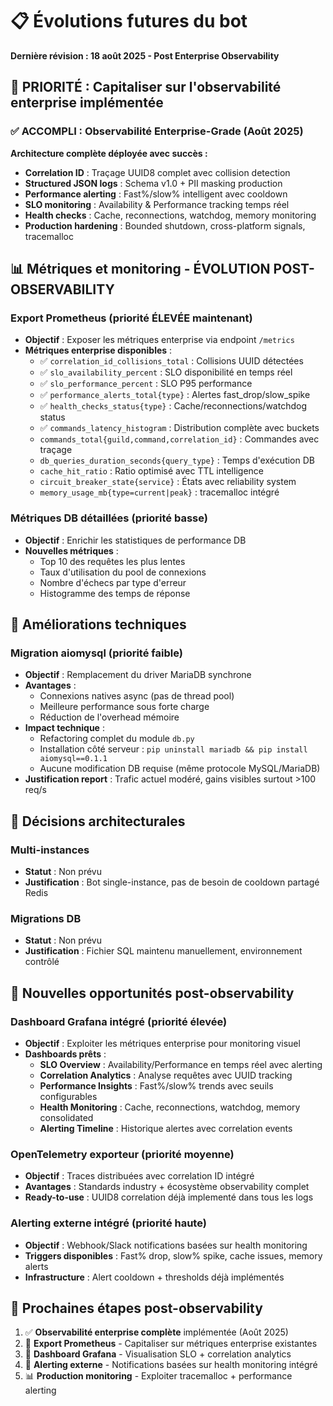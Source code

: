 # 📋 Évolutions futures du bot

**Dernière révision : 18 août 2025 - Post Enterprise Observability**

## 🎯 PRIORITÉ : Capitaliser sur l'observabilité enterprise implémentée

### ✅ ACCOMPLI : Observabilité Enterprise-Grade (Août 2025)
**Architecture complète déployée avec succès :**
- **Correlation ID** : Traçage UUID8 complet avec collision detection
- **Structured JSON logs** : Schema v1.0 + PII masking production
- **Performance alerting** : Fast%/slow% intelligent avec cooldown
- **SLO monitoring** : Availability & Performance tracking temps réel
- **Health checks** : Cache, reconnections, watchdog, memory monitoring
- **Production hardening** : Bounded shutdown, cross-platform signals, tracemalloc

## 📊 Métriques et monitoring - ÉVOLUTION POST-OBSERVABILITY

### Export Prometheus (priorité ÉLEVÉE maintenant)
- **Objectif** : Exposer les métriques enterprise via endpoint `/metrics`
- **Métriques enterprise disponibles** :
  - ✅ `correlation_id_collisions_total` : Collisions UUID détectées
  - ✅ `slo_availability_percent` : SLO disponibilité en temps réel
  - ✅ `slo_performance_percent` : SLO P95 performance 
  - ✅ `performance_alerts_total{type}` : Alertes fast_drop/slow_spike
  - ✅ `health_checks_status{type}` : Cache/reconnections/watchdog status
  - ✅ `commands_latency_histogram` : Distribution complète avec buckets
  - `commands_total{guild,command,correlation_id}` : Commandes avec traçage
  - `db_queries_duration_seconds{query_type}` : Temps d'exécution DB
  - `cache_hit_ratio` : Ratio optimisé avec TTL intelligence
  - `circuit_breaker_state{service}` : États avec reliability system
  - `memory_usage_mb{type=current|peak}` : tracemalloc intégré

### Métriques DB détaillées (priorité basse)
- **Objectif** : Enrichir les statistiques de performance DB
- **Nouvelles métriques** :
  - Top 10 des requêtes les plus lentes
  - Taux d'utilisation du pool de connexions
  - Nombre d'échecs par type d'erreur
  - Histogramme des temps de réponse

## 🔧 Améliorations techniques

### Migration aiomysql (priorité faible)
- **Objectif** : Remplacement du driver MariaDB synchrone
- **Avantages** :
  - Connexions natives async (pas de thread pool)
  - Meilleure performance sous forte charge
  - Réduction de l'overhead mémoire
- **Impact technique** :
  - Refactoring complet du module `db.py`
  - Installation côté serveur : `pip uninstall mariadb && pip install aiomysql==0.1.1`
  - Aucune modification DB requise (même protocole MySQL/MariaDB)
- **Justification report** : Trafic actuel modéré, gains visibles surtout >100 req/s

## 📝 Décisions architecturales

### Multi-instances
- **Statut** : Non prévu
- **Justification** : Bot single-instance, pas de besoin de cooldown partagé Redis

### Migrations DB
- **Statut** : Non prévu  
- **Justification** : Fichier SQL maintenu manuellement, environnement contrôlé

## 🚀 Nouvelles opportunités post-observability

### Dashboard Grafana intégré (priorité élevée)
- **Objectif** : Exploiter les métriques enterprise pour monitoring visuel
- **Dashboards prêts** :
  - **SLO Overview** : Availability/Performance en temps réel avec alerting
  - **Correlation Analytics** : Analyse requêtes avec UUID tracking
  - **Performance Insights** : Fast%/slow% trends avec seuils configurables
  - **Health Monitoring** : Cache, reconnections, watchdog, memory consolidated
  - **Alerting Timeline** : Historique alertes avec correlation events

### OpenTelemetry exporteur (priorité moyenne)  
- **Objectif** : Traces distribuées avec correlation ID intégré
- **Avantages** : Standards industry + écosystème observability complet
- **Ready-to-use** : UUID8 correlation déjà implementé dans tous les logs

### Alerting externe intégré (priorité haute)
- **Objectif** : Webhook/Slack notifications basées sur health monitoring
- **Triggers disponibles** : Fast% drop, slow% spike, cache issues, memory alerts
- **Infrastructure** : Alert cooldown + thresholds déjà implémentés

## 🎯 Prochaines étapes post-observability
1. ✅ **Observabilité enterprise complète** implémentée (Août 2025)
2. 🔄 **Export Prometheus** - Capitaliser sur métriques enterprise existantes  
3. 🔄 **Dashboard Grafana** - Visualisation SLO + correlation analytics
4. 🔄 **Alerting externe** - Notifications basées sur health monitoring intégré
5. 📊 **Production monitoring** - Exploiter tracemalloc + performance alerting